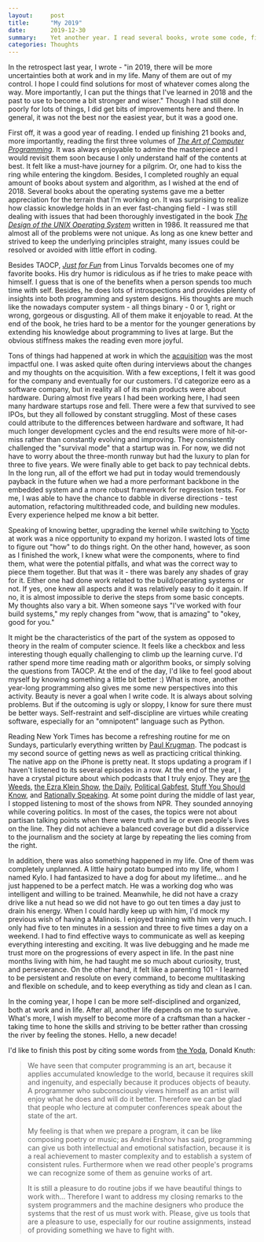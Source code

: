 ```yaml
---
layout:     post
title:      "My 2019"
date:       2019-12-30
summary:    Yet another year. I read several books, wrote some code, fixed a few bugs (and possibly made more..), and became a dog parent.
categories: Thoughts
---
```


In the retrospect last year, I wrote - \"in 2019, there will be more uncertainties both at work and in my life. Many of them are out of my control. I hope I could find solutions for most of whatever comes along the way. More importantly, I can put the things that I've learned in 2018 and the past to use to become a bit stronger and wiser.\" Though I had still done poorly for lots of things, I did get bits of improvements here and there. In general, it was not the best nor the easiest year, but it was a good one.

First off, it was a good year of reading. I ended up finishing 21 books and, more importantly, reading the first three volumes of *[The Art of Computer Programming](https://en.wikipedia.org/wiki/The_Art_of_Computer_Programming)*. It was always enjoyable to admire the masterpiece and I would revisit them soon because I only understand half of the contents at best. It felt like a must-have journey for a pilgrim. Or, one had to kiss the ring while entering the kingdom. Besides, I completed roughly an equal amount of books about system and algorithm, as I wished at the end of 2018. Several books about the operating systems gave me a better appreciation for the terrain that I'm working on. It was surprising to realize how classic knowledge holds in an ever fast-changing field - I was still dealing with issues that had been thoroughly investigated in the book *[The Design of the UNIX Operating System](https://www.goodreads.com/book/show/337343.The_Design_of_the_UNIX_Operating_System)* written in 1986. It reassured me that almost all of the problems were not unique. As long as one knew better and strived to keep the underlying principles straight, many issues could be resolved or avoided with little effort in coding.

Besides TAOCP, *[Just for Fun](https://www.goodreads.com/book/show/160171.Just_for_Fun?ac=1&from_search=true&qid=jJDSJ58wF2&rank=1)* from Linus Torvalds becomes one of my favorite books. His dry humor is ridiculous as if he tries to make peace with himself. I guess that is one of the benefits when a person spends too much time with self. Besides, he does lots of introspections and provides plenty of insights into both programming and system designs. His thoughts are much like the nowadays computer system - all things binary - 0 or 1, right or wrong, gorgeous or disgusting. All of them make it enjoyable to read. At the end of the book, he tries hard to be a mentor for the younger generations by extending his knowledge about programming to lives at large. But the obvious stiffness makes the reading even more joyful.

Tons of things had happened at work in which the [acquisition](https://www.theverge.com/2019/2/11/18220960/amazon-eero-acquisition-announced) was the most impactful one. I was asked quite often during interviews about the changes and my thoughts on the acquisition. With a few exceptions, I felt it was good for the company and eventually for our customers. I'd categorize eero as a software company, but in reality all of its main products were about hardware. During almost five years I had been working here, I had seen many hardware startups rose and fell. There were a few that survived to see IPOs, but they all followed by constant struggling. Most of these cases could attribute to the differences between hardware and software, It had much longer development cycles and the end results were more of hit-or-miss rather than constantly evolving and improving. They consistently challenged the "survival mode" that a startup was in. For now, we did not have to worry about the three-month runway but had the luxury to plan for three to five years. We were finally able to get back to pay technical debts. In the long run, all of the effort we had put in today would tremendously payback in the future when we had a more performant backbone in the embedded system and a more robust framework for regression tests. For me, I was able to have the chance to dabble in diverse directions - test automation, refactoring multithreaded code, and building new modules. Every experience helped me know a bit better.

Speaking of knowing better, upgrading the kernel while switching to [Yocto](https://www.yoctoproject.org/) at work was a nice opportunity to expand my horizon. I wasted lots of time to figure out "how" to do things right. On the other hand, however, as soon as I finished the work, I knew what were the components, where to find them, what were the potential pitfalls, and what was the correct way to piece them together. But that was it - there was barely any shades of gray for it. Either one had done work related to the build/operating systems or not. If yes, one knew all aspects and it was relatively easy to do it again. If no, it is almost impossible to derive the steps from some basic concepts. My thoughts also vary a bit. When someone says "I've worked with four build systems," my reply changes from "wow, that is amazing" to "okey, good for you."

It might be the characteristics of the part of the system as opposed to theory in the realm of computer science. It feels like a checkbox and less interesting though equally challenging to climb up the learning curve. I'd rather spend more time reading math or algorithm books, or simply solving the questions from TAOCP. At the end of the day, I'd like to feel good about myself by knowing something a little bit better :) What is more, another year-long programming also gives me some new perspectives into this activity. Beauty is never a goal when I write code. It is always about solving problems. But if the outcoming is ugly or sloppy, I know for sure there must be better ways. Self-restraint and self-discipline are virtues while creating software, especially for an "omnipotent" language such as Python.

Reading New York Times has become a refreshing routine for me on Sundays, particularly everything written by [Paul Krugman](https://www.nytimes.com/column/paul-krugman). The podcast is my second source of getting news as well as practicing critical thinking. The native app on the iPhone is pretty neat. It stops updating a program if I haven't listened to its several episodes in a row. At the end of the year, I have a crystal picture about which podcasts that I truly enjoy. They are [the Weeds](https://www.vox.com/the-weeds), [the Ezra Klein Show](https://www.vox.com/ezra-klein-show-podcast), [the Daily](https://www.nytimes.com/column/the-daily), [Political Gabfest](https://slate.com/podcasts/political-gabfest), [Stuff You Should Know](https://www.iheart.com/podcast/105-stuff-you-should-know-26940277/), and [Rationally Speaking](http://rationallyspeakingpodcast.org/). At some point during the middle of last year, I stopped listening to most of the shows from NPR. They sounded annoying while covering politics. In most of the cases, the topics were not about partisan talking points when there were truth and lie or even people\'s lives on the line. They did not achieve a balanced coverage but did a disservice to the journalism and the society at large by repeating the lies coming from the right.

In addition, there was also something happened in my life. One of them was completely unplanned. A little hairy potato bumped into my life, whom I named Kylo. I had fantasized to have a dog for about my lifetime... and he just happened to be a perfect match. He was a working dog who was intelligent and willing to be trained. Meanwhile, he did not have a crazy drive like a nut head so we did not have to go out ten times a day just to drain his energy. When I could hardly keep up with him, I'd mock my previous wish of having a Malinois. I enjoyed training with him very much. I only had five to ten minutes in a session and three to five times a day on a weekend. I had to find effective ways to communicate as well as keeping everything interesting and exciting. It was live debugging and he made me trust more on the progressions of every aspect in life. In the past nine months living with him, he had taught me so much about curiosity, trust, and perseverance. On the other hand, it felt like a parenting 101 - I learned to be persistent and resolute on every command, to become multitasking and flexible on schedule, and to keep everything as tidy and clean as I can.

In the coming year, I hope I can be more self-disciplined and organized, both at work and in life. After all, another life depends on me to survive. What\'s more, I wish myself to become more of a craftsman than a hacker - taking time to hone the skills and striving to be better rather than crossing the river by feeling the stones. Hello, a new decade!

I\'d like to finish this post by citing some words from [the Yoda](https://www.nytimes.com/2018/12/17/science/donald-knuth-computers-algorithms-programming.html), Donald Knuth:

> We have seen that computer programming is an art, because it applies accumulated knowledge to the world, because it requires skill and ingenuity, and especially because it produces objects of beauty. A programmer who subconsciously views himself as an artist will enjoy what he does and will do it better. Therefore we can be glad that people who lecture at computer conferences speak about the state of the art.
>
> My feeling is that when we prepare a program, it can be like composing poetry or music; as Andrei Ershov has said, programming can give us both intellectual and emotional satisfaction, because it is a real achievement to master complexity and to establish a system of consistent rules. Furthermore when we read other people's programs we can recognize some of them as genuine works of art.
>
> It is still a pleasure to do routine jobs if we have beautiful things to work with... Therefore I want to address my closing remarks to the system programmers and the machine designers who produce the systems that the rest of us must work with. Please, give us tools that are a pleasure to use, especially for our routine assignments, instead of providing something we have to fight with.

